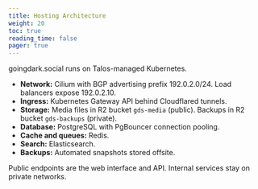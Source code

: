 ```yaml
---
title: Hosting Architecture
weight: 20
toc: true
reading_time: false
pager: true
---
```


goingdark.social runs on Talos-managed Kubernetes.

- **Network:** Cilium with BGP advertising prefix 192.0.2.0/24. Load balancers expose 192.0.2.10.
- **Ingress:** Kubernetes Gateway API behind Cloudflared tunnels.
- **Storage:** Media files in R2 bucket `gds-media` (public). Backups in R2 bucket `gds-backups` (private).
- **Database:** PostgreSQL with PgBouncer connection pooling.
- **Cache and queues:** Redis.
- **Search:** Elasticsearch.
- **Backups:** Automated snapshots stored offsite.

Public endpoints are the web interface and API. Internal services stay on private networks.

